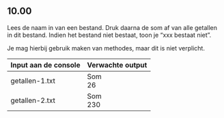## 10.00
Lees de naam in van een bestand. Druk daarna de som af van alle getallen in dit bestand. Indien het bestand niet bestaat, toon je “xxx bestaat niet”. 

Je mag hierbij gebruik maken van methodes, maar dit is niet verplicht.

| Input aan de console | Verwachte output |
|----------------------|------------------|
| getallen-1.txt | Som<br>26 |
| getallen-2.txt | Som<br>230 |